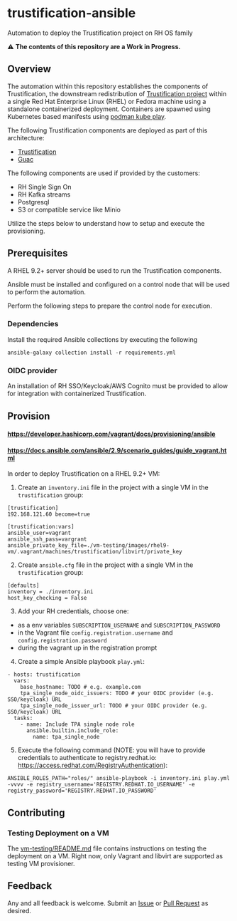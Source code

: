 # trustification-ansible
Automation to deploy the Trustification project on RH OS family

:warning: **The contents of this repository are a Work in Progress.**

## Overview

The automation within this repository establishes the components of Trustification, the downstream redistribution of [Trustification project](https://github.com/trustification/trustification) within a single Red Hat Enterprise Linux (RHEL) or Fedora machine using a standalone containerized deployment. Containers are spawned using Kubernetes based manifests using
[podman kube play](https://docs.podman.io/en/latest/markdown/podman-kube-play.1.html).

The following Trustification components are deployed as part of this architecture:
* [Trustification](https://github.com/trustification/trustification)
* [Guac](https://github.com/trustification/guac)

The following components are used if provided by the customers:

* RH Single Sign On
* RH Kafka streams
* Postgresql
* S3 or compatible service like Minio

Utilize the steps below to understand how to setup and execute the provisioning.

## Prerequisites

A RHEL 9.2+ server should be used to run the Trustification components.

Ansible must be installed and configured on a control node that will be used to perform the automation.

Perform the following steps to prepare the control node for execution.

### Dependencies

Install the required Ansible collections by executing the following

```shell
ansible-galaxy collection install -r requirements.yml
```

### OIDC provider

An installation of RH SSO/Keycloak/AWS Cognito must be provided to allow for integration with containerized Trustification.

## Provision
#### https://developer.hashicorp.com/vagrant/docs/provisioning/ansible
#### https://docs.ansible.com/ansible/2.9/scenario_guides/guide_vagrant.html

In order to deploy Trustification on a RHEL 9.2+ VM:

1. Create an `inventory.ini` file  in the project with a single VM in the `trustification` group:
```
[trustification]
192.168.121.60 become=true

[trustification:vars]
ansible_user=vagrant
ansible_ssh_pass=vargrant
ansible_private_key_file=./vm-testing/images/rhel9-vm/.vagrant/machines/trustification/libvirt/private_key
```

2. Create  `ansible.cfg` file  in the project with a single VM in the `trustification` group:
```
[defaults]
inventory = ./inventory.ini
host_key_checking = False
```
3. Add your RH credentials, choose one:
 - as a env variables `SUBSCRIPTION_USERNAME` and `SUBSCRIPTION_PASSWORD` 
 - in the Vagrant file `config.registration.username` and `config.registration.password`
 - during the vagrant up in the registration prompt


4. Create a simple Ansible playbook `play.yml`:
  ```
  - hosts: trustification
    vars:
      base_hostname: TODO # e.g. example.com
      tpa_single_node_oidc_issuers: TODO # your OIDC provider (e.g. SSO/keycloak) URL
      tpa_single_node_issuer_url: TODO # your OIDC provider (e.g. SSO/keycloak) URL
    tasks:
      - name: Include TPA single node role
        ansible.builtin.include_role:
          name: tpa_single_node
  ```

5. Execute the following command (NOTE: you will have to provide credentials to authenticate to registry.redhat.io: https://access.redhat.com/RegistryAuthentication):
  ```shell
  ANSIBLE_ROLES_PATH="roles/" ansible-playbook -i inventory.ini play.yml -vvvv -e registry_username='REGISTRY.REDHAT.IO_USERNAME' -e registry_password='REGISTRY.REDHAT.IO_PASSWORD'
  ```


## Contributing

### Testing Deployment on a VM

The [vm-testing/README.md](vm-testing/README.md) file contains instructions on testing the deployment on a VM. Right now, only Vagrant and libvirt are supported as testing VM provisioner.

## Feedback

Any and all feedback is welcome. Submit an [Issue](https://github.com/trustification/trustification-ansible/issues) or [Pull Request](https://github.com/trustification/trustification-ansible/pulls) as desired.

